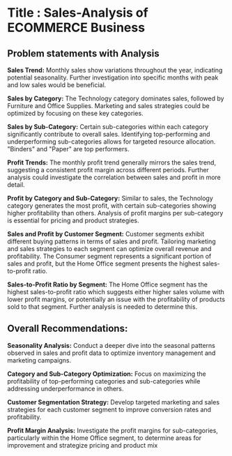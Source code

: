 # **Title : Sales-Analysis of ECOMMERCE Business**


## **Problem statements with Analysis**

**Sales Trend:** Monthly sales show variations throughout the year, indicating potential seasonality. Further investigation into specific months with peak and low sales would be beneficial.

**Sales by Category:** The Technology category dominates sales, followed by Furniture and Office Supplies. Marketing and sales strategies could be optimized by focusing on these key categories.

**Sales by Sub-Category:** Certain sub-categories within each category significantly contribute to overall sales. Identifying top-performing and underperforming sub-categories allows for targeted resource allocation. "Binders" and "Paper" are top performers.

**Profit Trends:** The monthly profit trend generally mirrors the sales trend, suggesting a consistent profit margin across different periods. Further analysis could investigate the correlation between sales and profit in more detail.

**Profit by Category and Sub-Category:** Similar to sales, the Technology category generates the most profit, with certain sub-categories showing higher profitability than others. Analysis of profit margins per sub-category is essential for pricing and product strategies.

**Sales and Profit by Customer Segment:** Customer segments exhibit different buying patterns in terms of sales and profit. Tailoring marketing and sales strategies to each segment can optimize overall revenue and profitability. The Consumer segment represents a significant portion of sales and profit, but the Home Office segment presents the highest sales-to-profit ratio.

**Sales-to-Profit Ratio by Segment:** The Home Office segment has the highest sales-to-profit ratio which suggests either higher sales volume with lower profit margins, or potentially an issue with the profitability of products sold to that segment. Further analysis is needed to determine this.

## **Overall Recommendations:**
**Seasonality Analysis:** Conduct a deeper dive into the seasonal patterns observed in sales and profit data to optimize inventory management and marketing campaigns.

**Category and Sub-Category Optimization:** Focus on maximizing the profitability of top-performing categories and sub-categories while addressing underperformance in others.

**Customer Segmentation Strategy:** Develop targeted marketing and sales strategies for each customer segment to improve conversion rates and profitability.

**Profit Margin Analysis:** Investigate the profit margins for sub-categories, particularly within the Home Office segment, to determine areas for improvement and strategize pricing and product mix

